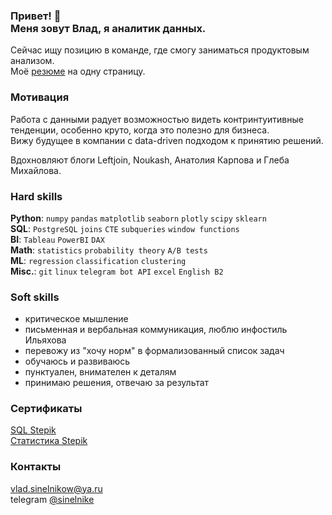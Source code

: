 <h3> Привет! 👋<br >Меня зовут Влад, я аналитик данных.</h3>  

Сейчас ищу позицию в команде, где смогу заниматься продуктовым анализом.  
Моё [резюме](https://drive.google.com/file/d/1z1730XpPTzlMrHDMWeJhev89FTOQ-VSw/view?usp=sharing) на одну страницу.  

### Мотивация
Работа с данными радует возможностью видеть контринтуитивные тенденции, особенно круто, когда это полезно для бизнеса.  
Вижу будущее в компании с data-driven подходом к принятию решений.

Вдохновляют блоги Leftjoin, Noukash, Анатолия Карпова и Глеба Михайлова.  

### Hard skills
**Python**: `numpy` `pandas` `matplotlib` `seaborn` `plotly` `scipy` `sklearn`  
**SQL**: `PostgreSQL` `joins` `CTE` `subqueries` `window functions`  
**BI**: `Tableau` `PowerBI` `DAX`  
**Math**: `statistics` `probability theory` `A/B tests`  
**ML**: `regression` `classification` `clustering`  
**Misc.**: `git` `linux` `telegram bot API` `excel` `English B2`

### Soft skills
- критическое мышление
- письменная и вербальная коммуникация, люблю инфостиль Ильяхова
- перевожу из "хочу норм" в формализованный список задач
- обучаюсь и развиваюсь
- пунктуален, внимателен к деталям
- принимаю решения, отвечаю за результат

### Сертификаты
[SQL Stepik](https://stepik.org/cert/1599430)  
[Статистика Stepik](https://stepik.org/cert/1590398)  

### Контакты
vlad.sinelnikow@ya.ru  
telegram [@sinelnike](https://t.me/sinelnike)
